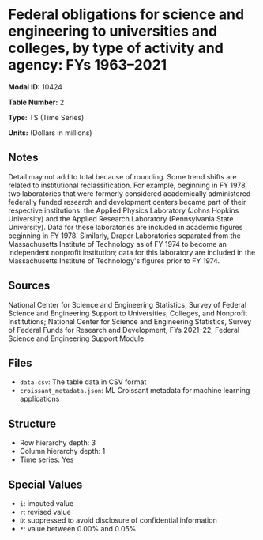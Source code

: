 # Federal obligations for science and engineering to universities and colleges, by type of activity and agency: FYs 1963&#8211;2021

**Modal ID:** 10424

**Table Number:** 2

**Type:** TS (Time Series)

**Units:** (Dollars in millions)

## Notes

Detail may not add to total because of rounding. Some trend shifts are related to institutional reclassification. For example, beginning in FY 1978, two laboratories that were formerly considered academically administered federally funded research and development centers became part of their respective institutions: the Applied Physics Laboratory (Johns Hopkins University) and the Applied Research Laboratory (Pennsylvania State University). Data for these laboratories are included in academic figures beginning in FY 1978. Similarly, Draper Laboratories separated from the Massachusetts Institute of Technology as of FY 1974 to become an independent nonprofit institution; data for this laboratory are included in the Massachusetts Institute of Technology's figures prior to FY 1974.

## Sources

National Center for Science and Engineering Statistics, Survey of Federal Science and Engineering Support to Universities, Colleges, and Nonprofit Institutions; National Center for Science and Engineering Statistics, Survey of Federal Funds for Research and Development, FYs 2021–22, Federal Science and Engineering Support Module.

## Files

- `data.csv`: The table data in CSV format
- `croissant_metadata.json`: ML Croissant metadata for machine learning applications

## Structure

- Row hierarchy depth: 3
- Column hierarchy depth: 1
- Time series: Yes

## Special Values

- `i`: imputed value
- `r`: revised value
- `D`: suppressed to avoid disclosure of confidential information
- `*`: value between 0.00% and 0.05%
